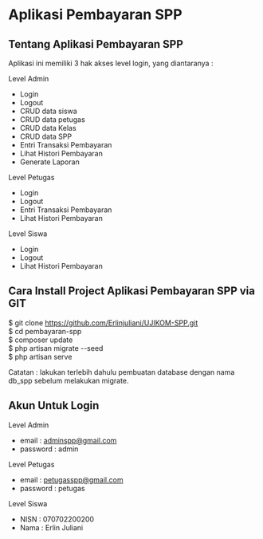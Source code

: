 <p align="center">
    <h1>Aplikasi Pembayaran SPP</h1>
</p>

## Tentang Aplikasi Pembayaran SPP

Aplikasi ini memiliki 3 hak akses level login, yang diantaranya :

Level Admin
- Login
- Logout
- CRUD data siswa
- CRUD data petugas
- CRUD data Kelas
- CRUD data SPP
- Entri Transaksi Pembayaran
- Lihat Histori Pembayaran
- Generate Laporan

Level Petugas
- Login
- Logout
- Entri Transaksi Pembayaran
- Lihat Histori Pembayaran

Level Siswa
- Login
- Logout
- Lihat Histori Pembayaran

## Cara Install Project Aplikasi Pembayaran SPP via GIT

$ git clone https://github.com/Erlinjuliani/UJIKOM-SPP.git<br>
$ cd pembayaran-spp <br>
$ composer update <br>
$ php artisan migrate --seed <br>
$ php artisan serve <br>

Catatan :
lakukan terlebih dahulu pembuatan database dengan nama db_spp sebelum melakukan migrate.

## Akun Untuk Login

Level Admin
- email        : adminspp@gmail.com
-  password : admin

Level Petugas
- email       : petugasspp@gmail.com
- password : petugas

Level Siswa
- NISN  : 070702200200
- Nama : Erlin Juliani